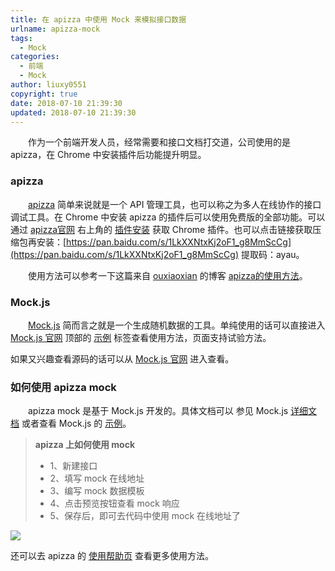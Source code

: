 ```yaml
---
title: 在 apizza 中使用 Mock 来模拟接口数据
urlname: apizza-mock
tags:
  - Mock
categories:
  - 前端
  - Mock
author: liuxy0551
copyright: true
date: 2018-07-10 21:39:30
updated: 2018-07-10 21:39:30
---
```



　　作为一个前端开发人员，经常需要和接口文档打交道，公司使用的是 apizza，在 Chrome 中安装插件后功能提升明显。
<!--more-->


### apizza

　　[apizza](https://apizza.net/) 简单来说就是一个 API 管理工具，也可以称之为多人在线协作的接口调试工具。在 Chrome 中安装 apizza 的插件后可以使用免费版的全部功能。可以通过
 [apizza官网](https://apizza.net/) 右上角的 [插件安装](https://apizza.net/page/downloadext) 获取 Chrome 插件。也可以点击链接获取压缩包再安装：[https://pan.baidu.com/s/1LkXXNtxKj2oF1_g8MmScCg](https://pan.baidu.com/s/1LkXXNtxKj2oF1_g8MmScCg) 提取码：ayau。

　　使用方法可以参考一下这篇来自 [ouxiaoxian](https://me.csdn.net/ouxiaoxian) 的博客 [apizza的使用方法](https://blog.csdn.net/ouxiaoxian/article/details/80526979)。


### Mock.js

　　[Mock.js](http://mockjs.com/) 简而言之就是一个生成随机数据的工具。单纯使用的话可以直接进入 [Mock.js 官网](http://mockjs.com/) 顶部的 [示例](http://mockjs.com/examples.html) 标签查看使用方法，页面支持试验方法。

如果又兴趣查看源码的话可以从 [Mock.js 官网](http://mockjs.com/) 进入查看。


### 如何使用 apizza mock

　　apizza mock 是基于 Mock.js 开发的。具体文档可以 参见 Mock.js [详细文档](https://github.com/nuysoft/Mock/wiki) 或者查看 Mock.js 的 [示例](http://mockjs.com/examples.html)。

>**apizza 上如何使用 mock**
>* 1、新建接口
>* 2、填写 mock 在线地址
>* 3、编写 mock 数据模板
>* 4、点击预览按钮查看 mock 响应
>* 5、保存后，即可去代码中使用 mock 在线地址了

![](https://liuxianyu.cn/image-hosting/posts/apizza-mock/1.png)

还可以去 apizza 的 [使用帮助页](https://apizza.net/wiki/datamodel) 查看更多使用方法。
